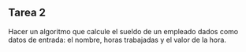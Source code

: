 ## Tarea 2

 Hacer un algoritmo que calcule el sueldo de un empleado dados como datos de entrada: el nombre, horas trabajadas y el valor de la hora.
